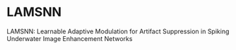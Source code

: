 # LAMSNN
LAMSNN: Learnable Adaptive Modulation for Artifact Suppression in Spiking Underwater Image Enhancement Networks
